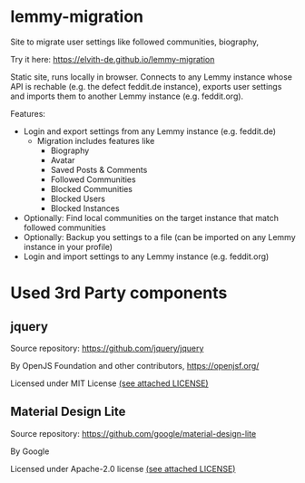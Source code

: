 # lemmy-migration
Site to migrate user settings like followed communities, biography, 

Try it here: https://elvith-de.github.io/lemmy-migration

Static site, runs locally in browser. Connects to any Lemmy instance whose API is rechable (e.g. the defect feddit.de instance), exports user settings and imports them to another Lemmy instance (e.g. feddit.org).

Features:
* Login and export settings from any Lemmy instance (e.g. feddit.de)
  * Migration includes features like
    * Biography
    * Avatar
    * Saved Posts & Comments
    * Followed Communities
    * Blocked Communities
    * Blocked Users
    * Blocked Instances
* Optionally: Find local communities on the target instance that match followed communities
* Optionally: Backup you settings to a file (can be imported on any Lemmy instance in your profile)
* Login and import settings to any Lemmy instance (e.g. feddit.org)

# Used 3rd Party components
## jquery

Source repository: https://github.com/jquery/jquery

By OpenJS Foundation and other contributors, https://openjsf.org/

Licensed under MIT License [(see attached LICENSE)](./blob/main/docs/jquery/LICENSE)

## Material Design Lite

Source repository: https://github.com/google/material-design-lite

By Google

Licensed under Apache-2.0 license  [(see attached LICENSE)](./blob/docs/material-design-lite/LICENSE)